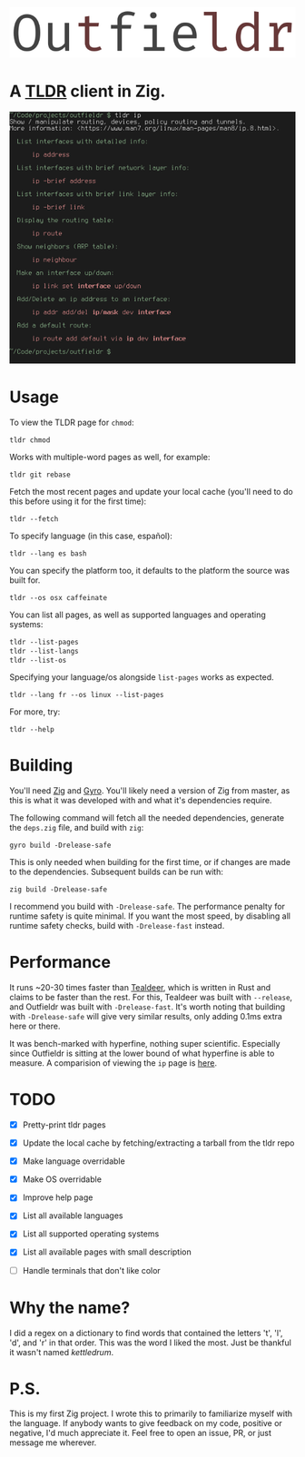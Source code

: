 ![](res/outfieldr-title.png)

# A [TLDR](https://github.com/tldr-pages/tldr) client in Zig.

![](res/example-ip.png)

# Usage

To view the TLDR page for `chmod`:
```
tldr chmod
```

Works with multiple-word pages as well, for example:
```
tldr git rebase
```

Fetch the most recent pages and update your local cache (you'll need to do this before using it for the first time):
```
tldr --fetch
```

To specify language (in this case, español):
```
tldr --lang es bash
```

You can specify the platform too, it defaults to the platform the source was built for.
```
tldr --os osx caffeinate
```

You can list all pages, as well as supported languages and operating systems:
```
tldr --list-pages
tldr --list-langs
tldr --list-os
```

Specifying your language/os alongside `list-pages` works as expected.
```
tldr --lang fr --os linux --list-pages
```

For more, try:
```
tldr --help
```

# Building

You'll need [Zig](https://ziglang.org/) and
[Gyro](https://github.com/mattnite/gyro). You'll likely need a version
of Zig from master, as this is what it was developed with and what
it's dependencies require.

The following command will fetch all the needed dependencies, generate
the `deps.zig` file, and build with `zig`:
```
gyro build -Drelease-safe
```

This is only needed when building for the first time, or if changes
are made to the dependencies. Subsequent builds can be run with:
```
zig build -Drelease-safe
```

I recommend you build with `-Drelease-safe`. The performance penalty
for runtime safety is quite minimal. If you want the most speed, by
disabling all runtime safety checks, build with `-Drelease-fast`
instead.

# Performance

It runs ~20-30 times faster than
[Tealdeer](https://github.com/dbrgn/tealdeer), which is written in
Rust and claims to be faster than the rest. For this, Tealdeer was
built with `--release`, and Outfieldr was built with `-Drelease-fast`.
It's worth noting that building with `-Drelease-safe` will give very
similar results, only adding 0.1ms extra here or there.

It was bench-marked with hyperfine, nothing super scientific.
Especially since Outfieldr is sitting at the lower bound of what
hyperfine is able to measure. A comparision of viewing the `ip` page
is [here](bench/hyperfine-outfieldr-tealdeer-ip).

# TODO

- [X] Pretty-print tldr pages

- [X] Update the local cache by fetching/extracting a tarball from the tldr repo

- [X] Make language overridable

- [X] Make OS overridable

- [X] Improve help page

- [X] List all available languages

- [X] List all supported operating systems

- [X] List all available pages with small description

- [ ] Handle terminals that don't like color

# Why the name?

I did a regex on a dictionary to find words that contained the letters
't', 'l', 'd', and 'r' in that order. This was the word I liked the
most. Just be thankful it wasn't named _kettledrum_.

# P.S.

This is my first Zig project. I wrote this to primarily to familiarize
myself with the language. If anybody wants to give feedback on my
code, positive or negative, I'd much appreciate it. Feel free to open
an issue, PR, or just message me wherever.
